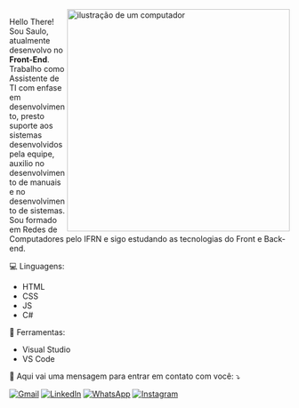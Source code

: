 <img src="https://raw.githubusercontent.com/MicaelliMedeiros/micaellimedeiros/master/image/computer-illustration.png" alt="ilustração de um computador" min-width="400px" max-width="400px" width="400px" align="right">

<p align="left"> 
  Hello There! <br>
  Sou Saulo, atualmente desenvolvo no <strong>Front-End</strong>.<br>
  Trabalho como Assistente de TI com enfase em desenvolvimento, presto suporte aos sistemas desenvolvidos pela equipe, auxilio no desenvolvimento de manuais e no desenvolvimento de sistemas. <br>
  Sou formado em Redes de Computadores pelo IFRN e sigo estudando as tecnologias do Front e Back-end.
</p>

<p align="left">
  💻 Linguagens: 
  <ul>
    <li>HTML</li>
    <li>CSS</li>
    <li>JS</li>
    <li>C#</li>
  </ul>
</p>

<p align="left">
  💼 Ferramentas: 
  <ul>
  <li>Visual Studio</li>
  <li>VS Code</li>
</ul>
</p>

<p align="left">
  💌 Aqui vai uma mensagem para entrar em contato com você: ⤵️
</p>

<p align="left">
  <a href="#" title="Gmail">
  <img src="https://img.shields.io/badge/-Gmail-FF0000?style=flat-square&labelColor=FF0000&logo=gmail&logoColor=white&link=mailto:saullcohristian@gmail.com" alt="Gmail"/></a>
  <a href="#" title="LinkedIn">
  <img src="https://img.shields.io/badge/-Linkedin-0e76a8?style=flat-square&logo=Linkedin&logoColor=white&link=https://www.linkedin.com/in/saulo-christian" alt="LinkedIn"/></a>
  <a href="#" title="WhatsApp">
  <img src="https://img.shields.io/badge/-WhatsApp-25d366?style=flat-square&labelColor=25d366&logo=whatsapp&logoColor=white&link=wa.me/5584986358619" alt="WhatsApp"/></a>
  <a href="#" title="Instagram">
  <img src="https://img.shields.io/badge/-Instagram-DF0174?style=flat-square&labelColor=DF0174&logo=instagram&logoColor=white&link=@saulochristian_" alt="Instagram"/></a>
</p>

